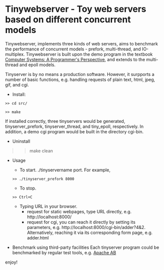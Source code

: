 Tinywebserver - Toy web servers based on different concurrent models
=================================================================

Tinywebserver, implements three kinds of web servers, aims to benchmark the performance of concurrent models - prefork, multi-thread, and IO-multiplex.
Tinywebserver is built upon the demo program in the textbook [Computer Systems: A Programmer's Perspective](http://csapp.cs.cmu.edu/), and extends to the multi-thread and epoll models.

Tinyserver is by no means a production software. However, it surpports a number of basic functions, e.g. handling requests of plain text, html, jpeg, gif, and cgi.

* Install:
    
`>> cd src/`
    
`>> make`

If installed correctly, three tinyservers would be generated, tinyserver_prefork, tinyserver_thread, and tiny_epoll, respectively. 
In addition, a demo cgi program would be built in the directory cgi-bin.

* Uninstall
    
>> make clean


* Usage
    * To start. ./tinyservername port. For example, 
    
    `>> ./tinyserver_prefork 8000`
    
    * To stop.
    
    `>> Ctrl+C`
    

    * Typing URL in your browser.
        * request for static webpages, type URL directly, e.g. http://localhost:8000/
        * request for cgi, you can reach it directly by setting its parameters, e.g. http://localhost:8000/cgi-bin/adder?4&2. Alternatively, reaching it via its corresponding form page, e.g. adder.html 

* Benchmark using third-party facilities
Each tinyserver program could be benchmarked by regular test tools, e.g. [Apache AB](http://httpd.apache.org/docs/2.2/programs/ab.html) 


enjoy!

